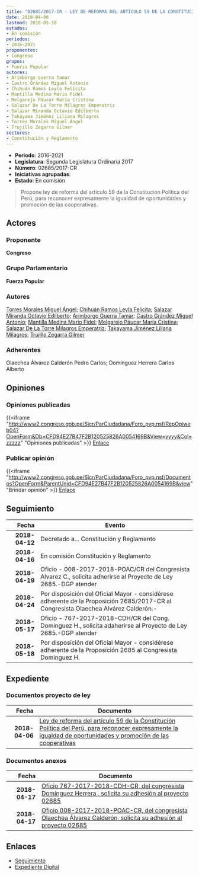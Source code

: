 ```yaml
---
title: "02685/2017-CR - LEY DE REFORMA DEL ARTÍCULO 59 DE LA CONSTITUCIÓN POLÍTICA DEL PERÚ, PARA RECONOCER EXPRESAMENTE LA IGUALDAD DE OPORTUNIDADES Y PROMOCIÓN DE LAS COOPERATIVAS"
date: 2018-04-06
lastmod: 2018-05-18
estados:
- En comisión
periodos:
- 2016-2021
proponentes:
- Congreso
grupos:
- Fuerza Popular
autores:
- Arimborgo Guerra Tamar
- Castro Grández Miguel Antonio
- Chihuán Ramos Leyla Felícita
- Mantilla Medina Mario Fidel
- Melgarejo Páucar María Cristina
- Salazar De La Torre Milagros Emperatriz
- Salazar Miranda Octavio Edilberto
- Takayama Jiménez Liliana Milagros
- Torres Morales Miguel Ángel
- Trujillo Zegarra Gilmer
sectores:
- Constitución y Reglamento
---
```

- **Periodo**: 2016-2021
- **Legislatura**: Segunda Legislatura Ordinaria 2017
- **Número**: 02685/2017-CR
- **Iniciativas agrupadas**: 
- **Estado**: En comisión

> Propone ley de reforma del artículo 59 de la Constitución Política del Perú, para reconocer expresamente la igualdad de oportunidades y promoción de las cooperativas.


## Actores

### Proponente

**Congreso**

### Grupo Parlamentario

**Fuerza Popular**

### Autores

[Torres Morales Miguel Ángel](mailto:mailto:mtorresm@congreso.gob.pe); [Chihuán Ramos Leyla Felícita](mailto:mailto:lchihuan@congreso.gob.pe); [Salazar Miranda Octavio Edilberto](mailto:mailto:osalazar@congreso.gob.pe); [Arimborgo Guerra Tamar](mailto:mailto:tarimborgo@congreso.gob.pe); [Castro Grández Miguel Antonio](mailto:mailto:macastro@congreso.gob.pe); [Mantilla Medina Mario Fidel](mailto:mailto:mmantilla@congreso.gob.pe); [Melgarejo Páucar María Cristina](mailto:mailto:mmelgarejo@congreso.gob.pe); [Salazar De La Torre Milagros Emperatriz](mailto:mailto:msalazard@congreso.gob.pe); [Takayama Jiménez Liliana Milagros](mailto:mailto:ltakayama@congreso.gob.pe); [Trujillo Zegarra Gilmer](mailto:mailto:gtrujilloz@congreso.gob.pe)

### Adherentes

Olaechea Álvarez Calderón Pedro Carlos; Domínguez Herrera Carlos Alberto

## Opiniones

### Opiniones publicadas

{{<iframe "http://www2.congreso.gob.pe/Sicr/ParCiudadana/Foro_pvp.nsf/RepOpiweb04?OpenForm&Db=CFD94E27B47F2B120525826A0054169B&View=yyyy&Col=zzzzz" "Opiniones publicadas" >}}
[Enlace](http://www2.congreso.gob.pe/Sicr/ParCiudadana/Foro_pvp.nsf/RepOpiweb04?OpenForm&Db=CFD94E27B47F2B120525826A0054169B&View=yyyy&Col=zzzzz)

### Publicar opinión

{{<iframe "http://www2.congreso.gob.pe/Sicr/ParCiudadana/Foro_pvp.nsf/Documentos?OpenForm&ParentUnid=CFD94E27B47F2B120525826A0054169B&view" "Brindar opinión" >}}
[Enlace](http://www2.congreso.gob.pe/Sicr/ParCiudadana/Foro_pvp.nsf/Documentos?OpenForm&ParentUnid=CFD94E27B47F2B120525826A0054169B&view)


## Seguimiento

| Fecha | Evento |
|------:|--------|
| **2018-04-12** | Decretado a... Constitución y Reglamento |
| **2018-04-16** | En comisión Constitución y Reglamento |
| **2018-04-19** | Oficio - 008-2017-2018-POAC/CR del Congresista Alvarez C., solicita adherirse al Proyecto de Ley 2685.-DGP atender |
| **2018-04-24** | Por disposición del Oficial Mayor - considérese adherente de la Proposición 2685/2017-CR al Congresista Olaechea Alvárez Calderón.- |
| **2018-05-17** | Oficio - 767-2017-2018-CDH/CR del Cong. Dominguez H., solicita adaherirse al Proyecto de Ley 2685.-DGP atender |
| **2018-05-18** | Por disposición del Oficial Mayor - considérese adherente de la Proposición 2685 al Congresista Dominguez H. |

## Expediente

### Documentos proyecto de ley

| Fecha | Documento |
|------:|-----------|
| **2018-04-06** | [Ley de reforma del artículo 59 de la Constitución Política del Perú, para reconocer expresamente la igualdad de oportunidades y promoción de las cooperativas](http://www.leyes.congreso.gob.pe/Documentos/2016_2021/Proyectos_de_Ley_y_de_Resoluciones_Legislativas/PL0268520180406..pdf) |

### Documentos anexos

| Fecha | Documento |
|------:|-----------|
| **2018-04-17** | [Oficio 767-2017-2018-CDH-CR, del congresista Domínguez Herrera , solicita su adhesión al proyecto 02685](http://www.leyes.congreso.gob.pe/Documentos/2016_2021/Adhesiones/Proyectos_de_Ley/OFICIO-767-2017-2018-CDH-CR.pdf) |
| **2018-04-17** | [Oficio 008-2017-2018-POAC-CR, del congresista Olaechea Álvarez Calderón, solicita su adhesión al proyecto 02685](http://www.leyes.congreso.gob.pe/Documentos/2016_2021/Adhesiones/Proyectos_de_Ley/OFICIO-008-2017-2018-POAC-CR.pdf) |

## Enlaces

- [Seguimiento](http://www2.congreso.gob.pe/Sicr/TraDocEstProc/CLProLey2016.nsf/f7fff46988ca05b1052578e100829cc7/4f836fb7683fefea05258267007eb602?OpenDocument)
- [Expediente Digital](http://www2.congreso.gob.pe/Sicr/TraDocEstProc/Expvirt_2011.nsf/visbusqptramdoc1621/02685?opendocument)

